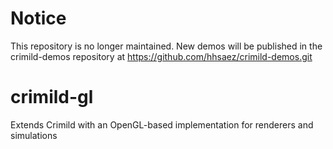 Notice
======
This repository is no longer maintained. New demos will be published in the crimild-demos repository at
https://github.com/hhsaez/crimild-demos.git

crimild-gl
==========

Extends Crimild with an OpenGL-based implementation for renderers and simulations
